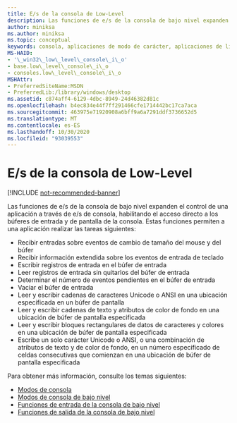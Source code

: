 ```yaml
---
title: E/s de la consola de Low-Level
description: Las funciones de e/s de la consola de bajo nivel expanden el control de una aplicación a través de e/s de consola, habilitando el acceso directo a los búferes de entrada y de pantalla de la consola.
author: miniksa
ms.author: miniksa
ms.topic: conceptual
keywords: consola, aplicaciones de modo de carácter, aplicaciones de línea de comandos, aplicaciones de terminal, API de consola
MS-HAID:
- '\_win32\_low\_level\_console\_i\_o'
- base.low\_level\_console\_i\_o
- consoles.low\_level\_console\_i\_o
MSHAttr:
- PreferredSiteName:MSDN
- PreferredLib:/library/windows/desktop
ms.assetid: c874aff4-6129-4dbc-8949-24d46382d81c
ms.openlocfilehash: b4ec834e44f7ff291466cfe1714442bc17ca7aca
ms.sourcegitcommit: 463975e71920908a6bff9a6a7291ddf3736652d5
ms.translationtype: MT
ms.contentlocale: es-ES
ms.lasthandoff: 10/30/2020
ms.locfileid: "93039553"
---
```

# <a name="low-level-console-io"></a>E/s de la consola de Low-Level

[!INCLUDE [not-recommended-banner](./includes/not-recommended-banner.md)]

Las funciones de e/s de la consola de bajo nivel expanden el control de una aplicación a través de e/s de consola, habilitando el acceso directo a los búferes de entrada y de pantalla de la consola. Estas funciones permiten a una aplicación realizar las tareas siguientes:

- Recibir entradas sobre eventos de cambio de tamaño del mouse y del búfer
- Recibir información extendida sobre los eventos de entrada de teclado
- Escribir registros de entrada en el búfer de entrada
- Leer registros de entrada sin quitarlos del búfer de entrada
- Determinar el número de eventos pendientes en el búfer de entrada
- Vaciar el búfer de entrada
- Leer y escribir cadenas de caracteres Unicode o ANSI en una ubicación especificada en un búfer de pantalla
- Leer y escribir cadenas de texto y atributos de color de fondo en una ubicación de búfer de pantalla especificada
- Leer y escribir bloques rectangulares de datos de caracteres y colores en una ubicación de búfer de pantalla especificada
- Escribe un solo carácter Unicode o ANSI, o una combinación de atributos de texto y de color de fondo, en un número especificado de celdas consecutivas que comienzan en una ubicación de búfer de pantalla especificada

Para obtener más información, consulte los temas siguientes:

- [Modos de consola](console-modes.md)
- [Modos de consola de bajo nivel](low-level-console-modes.md)
- [Funciones de entrada de la consola de bajo nivel](low-level-console-input-functions.md)
- [Funciones de salida de la consola de bajo nivel](low-level-console-output-functions.md)
